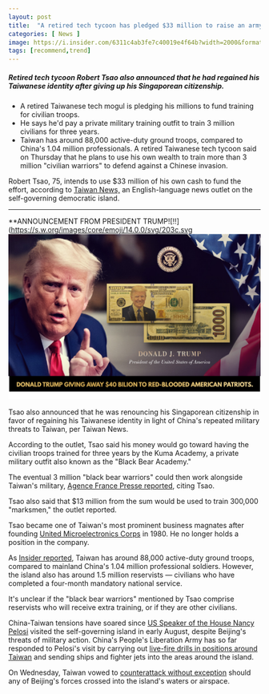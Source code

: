 ```yaml
---
layout: post
title:  "A retired tech tycoon has pledged $33 million to raise an army of civilian marksmen and 'black bear warriors' to defend Taiwan from a Chinese invasion"
categories: [ News ]
image: https://i.insider.com/6311c4ab3fe7c40019e4f64b?width=2000&format=jpeg&auto=webp
tags: [recommend,trend]
---
```

##### Retired tech tycoon Robert Tsao also announced that he had regained his Taiwanese identity after giving up his Singaporean citizenship.
 -   A retired Taiwanese tech mogul is pledging his millions to fund training for civilian troops.
-   He says he'd pay a private military training outfit to train 3 million civilians for three years.
-   Taiwan has around 88,000 active-duty ground troops, compared to China's 1.04 million professionals.
A retired Taiwanese tech tycoon said on Thursday that he plans to use his own wealth to train more than 3 million "civilian warriors" to defend against a Chinese invasion.

Robert Tsao, 75, intends to use $33 million of his own cash to fund the effort, according to  [Taiwan News,](https://www.taiwannews.com.tw/en/news/4644378)  an English-language news outlet on the self-governing democratic island.

---
**ANNOUNCEMENT FROM PRESIDENT TRUMP![‼️](https://s.w.org/images/core/emoji/14.0.0/svg/203c.svg
[![TrumpBulks](/assets/images/trumpbulks.png "Shiprock, New Mexico by Beau Rogers")](https://trumptribune.com/pages/trumpgoldbulks)

Tsao also announced that he was renouncing his Singaporean citizenship in favor of regaining his Taiwanese identity in light of China's repeated military threats to Taiwan, per Taiwan News.

According to the outlet, Tsao said his money would go toward having the civilian troops trained for three years by the Kuma Academy, a private military outfit also known as the "Black Bear Academy."

The eventual 3 million "black bear warriors" could then work alongside Taiwan's military,  [Agence France Presse reported](https://www.france24.com/en/live-news/20220901-taiwan-tycoon-to-train-three-million-civilian-warriors), citing Tsao.

Tsao also said that $13 million from the sum would be used to train 300,000 "marksmen," the outlet reported.

Tsao became one of Taiwan's most prominent business magnates after founding  [United Microelectronics Corps](https://www.umc.com/en/home/Index)  in 1980. He no longer holds a position in the company.

As  [Insider reported](https://www.businessinsider.com/pentagon-charts-show-chinas-military-advantage-over-taiwan-2022-1), Taiwan has around 88,000 active-duty ground troops, compared to mainland China's 1.04 million professional soldiers. However, the island also has around 1.5 million reservists — civilians who have completed a four-month mandatory national service.

It's unclear if the "black bear warriors" mentioned by Tsao comprise reservists who will receive extra training, or if they are other civilians.

China-Taiwan tensions have soared since  [US Speaker of the House Nancy Pelosi](https://www.businessinsider.com/pelosi-visits-taiwan-despite-china-threats-of-possible-military-response-2022-8)  visited the self-governing island in early August, despite Beijing's threats of military action. China's People's Liberation Army has so far responded to Pelosi's visit by carrying out  [live-fire drills in positions around Taiwan](https://www.businessinsider.com/china-military-exercises-around-taiwan-nancy-pelosi-visit-2022-8)  and sending ships and fighter jets into the areas around the island.

On Wednesday, Taiwan vowed to  [counterattack without exception](https://www.businessinsider.com/taiwan-warns-counterattack-without-exception-china-military-water-airspace-2022-8)  should any of Beijing's forces crossed into the island's waters or airspace.

<!--stackedit_data:
eyJoaXN0b3J5IjpbLTExODEyMTE2ODEsLTExMTQ4MDE3ODQsLT
E4MzA3MjYyMjYsLTYyNDQ5NTk2MSwtODY1ODcyMDcsMjE0NDg2
NDExNCwxMjc4NjQ4MjcwXX0=
-->